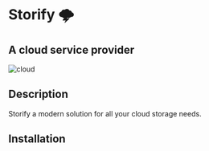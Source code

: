 # Storify 🌩
## A cloud service provider
<img src="https://github.com/TeddyMuli/storify/blob/main/assets/cloud.png" alt="cloud" >

## Description
Storify a modern solution for all your cloud storage needs.

## Installation
